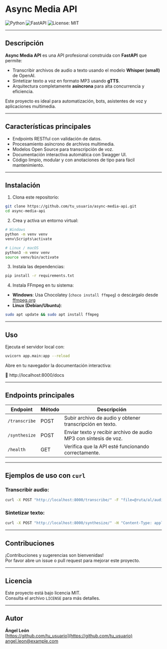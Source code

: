 # Async Media API

![Python](https://img.shields.io/badge/python-3.9%2B-blue)
![FastAPI](https://img.shields.io/badge/FastAPI-asyncio-green)
![License: MIT](https://img.shields.io/badge/license-MIT-blue.svg)

---

## Descripción

**Async Media API** es una API profesional construida con **FastAPI** que permite:

- Transcribir archivos de audio a texto usando el modelo **Whisper (small)** de OpenAI.
- Sintetizar texto a voz en formato MP3 usando **gTTS**.
- Arquitectura completamente **asíncrona** para alta concurrencia y eficiencia.

Este proyecto es ideal para automatización, bots, asistentes de voz y aplicaciones multimedia.

---

## Características principales

- Endpoints RESTful con validación de datos.
- Procesamiento asíncrono de archivos multimedia.
- Modelos Open Source para transcripción de voz.
- Documentación interactiva automática con Swagger UI.
- Código limpio, modular y con anotaciones de tipo para fácil mantenimiento.

---

## Instalación

1. Clona este repositorio:

```bash
git clone https://github.com/tu_usuario/async-media-api.git
cd async-media-api
```

2. Crea y activa un entorno virtual:

```bash
# Windows
python -m venv venv
venv\Scripts\activate

# Linux / macOS
python3 -m venv venv
source venv/bin/activate
```

3. Instala las dependencias:

```bash
pip install -r requirements.txt
```

4. Instala FFmpeg en tu sistema:

- **Windows**: Usa Chocolatey (`choco install ffmpeg`) o descárgalo desde [ffmpeg.org](https://ffmpeg.org/download.html)
- **Linux (Debian/Ubuntu)**:

```bash
sudo apt update && sudo apt install ffmpeg
```

---

## Uso

Ejecuta el servidor local con:

```bash
uvicorn app.main:app --reload
```

Abre en tu navegador la documentación interactiva:

📍 http://localhost:8000/docs

---

## Endpoints principales

| Endpoint        | Método | Descripción                                                   |
|-----------------|--------|---------------------------------------------------------------|
| `/transcribe`   | POST   | Subir archivo de audio y obtener transcripción en texto.      |
| `/synthesize`   | POST   | Enviar texto y recibir archivo de audio MP3 con síntesis de voz. |
| `/health`       | GET    | Verifica que la API esté funcionando correctamente.           |

---

## Ejemplos de uso con `curl`

### Transcribir audio:

```bash
curl -X POST "http://localhost:8000/transcribe/" -F "file=@ruta/al/audio.mp3"
```

### Sintetizar texto:

```bash
curl -X POST "http://localhost:8000/synthesize/" -H "Content-Type: application/json" -d "{\"text\":\"Hola desde Async Media API\"}"
```

---

## Contribuciones

¡Contribuciones y sugerencias son bienvenidas!  
Por favor abre un issue o pull request para mejorar este proyecto.

---

## Licencia

Este proyecto está bajo licencia MIT.  
Consulta el archivo `LICENSE` para más detalles.

---

## Autor

**Ángel León**  
[https://github.com/tu_usuario](https://github.com/tu_usuario)  
angel.leon@example.com

